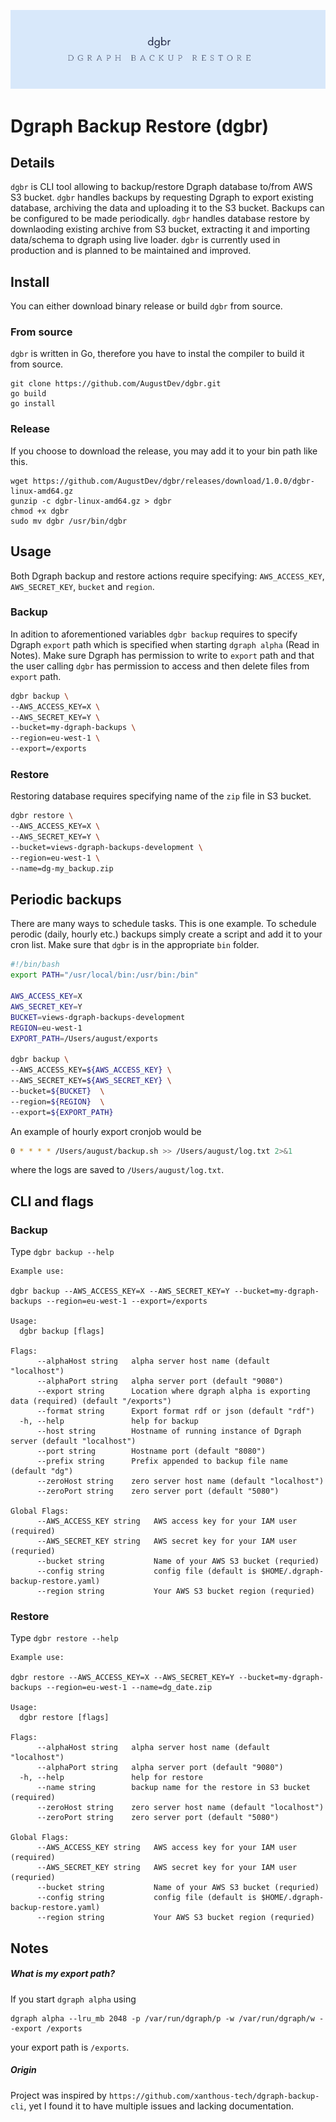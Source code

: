 ![GitHub Logo](/graphics/logo.png)
# Dgraph Backup Restore (dgbr)

## Details
`dgbr` is CLI tool allowing to backup/restore Dgraph database to/from AWS S3 bucket. `dgbr` handles backups by requesting Dgraph to export existing database, archiving the data and uploading it to the S3 bucket. Backups can be configured to be made periodically. `dgbr` handles database restore by downlaoding existing archive from S3 bucket, extracting it and importing data/schema to dgraph using live loader. `dgbr` is currently used in production and is planned to be maintained and improved.

## Install
You can either download binary release or build `dgbr` from source.
### From source
`dgbr` is written in Go, therefore you have to instal the compiler to build it from source.
```
git clone https://github.com/AugustDev/dgbr.git
go build
go install
```
### Release
If you choose to download the release, you may add it to your bin path like this.
```
wget https://github.com/AugustDev/dgbr/releases/download/1.0.0/dgbr-linux-amd64.gz
gunzip -c dgbr-linux-amd64.gz > dgbr
chmod +x dgbr
sudo mv dgbr /usr/bin/dgbr
```

## Usage
Both Dgraph backup and restore actions require specifying: `AWS_ACCESS_KEY`, `AWS_SECRET_KEY`, `bucket` and `region`.
### Backup
In adition to aforementioned variables `dgbr backup` requires to specify Dgraph `export` path which is specified when starting `dgraph alpha` (Read in Notes). Make sure Dgraph has permission to write to `export` path and that the user calling `dgbr` has permission to access and then delete files from `export` path.

```bash
dgbr backup \
--AWS_ACCESS_KEY=X \
--AWS_SECRET_KEY=Y \
--bucket=my-dgraph-backups \
--region=eu-west-1 \
--export=/exports
```
### Restore
Restoring database requires specifying name of the `zip` file in S3 bucket.

```bash
dgbr restore \
--AWS_ACCESS_KEY=X \
--AWS_SECRET_KEY=Y \
--bucket=views-dgraph-backups-development \
--region=eu-west-1 \
--name=dg-my_backup.zip
```

## Periodic backups
There are many ways to schedule tasks. This is one example. To schedule perodic (daily, hourly etc.) backups simply create a script and add it to your cron list. Make sure that `dgbr` is in the appropriate `bin` folder.

```bash
#!/bin/bash
export PATH="/usr/local/bin:/usr/bin:/bin"

AWS_ACCESS_KEY=X
AWS_SECRET_KEY=Y
BUCKET=views-dgraph-backups-development
REGION=eu-west-1
EXPORT_PATH=/Users/august/exports

dgbr backup \
--AWS_ACCESS_KEY=${AWS_ACCESS_KEY} \
--AWS_SECRET_KEY=${AWS_SECRET_KEY} \
--bucket=${BUCKET}  \
--region=${REGION}  \
--export=${EXPORT_PATH} 
```

An example of hourly export cronjob would be
```bash
0 * * * * /Users/august/backup.sh >> /Users/august/log.txt 2>&1
```
where the logs are saved to `/Users/august/log.txt`.

## CLI and flags
### Backup
Type `dgbr backup --help`

```
Example use:

dgbr backup --AWS_ACCESS_KEY=X --AWS_SECRET_KEY=Y --bucket=my-dgraph-backups --region=eu-west-1 --export=/exports

Usage:
  dgbr backup [flags]

Flags:
      --alphaHost string   alpha server host name (default "localhost")
      --alphaPort string   alpha server port (default "9080")
      --export string      Location where dgraph alpha is exporting data (required) (default "/exports")
      --format string      Export format rdf or json (default "rdf")
  -h, --help               help for backup
      --host string        Hostname of running instance of Dgraph server (default "localhost")
      --port string        Hostname port (default "8080")
      --prefix string      Prefix appended to backup file name (default "dg")
      --zeroHost string    zero server host name (default "localhost")
      --zeroPort string    zero server port (default "5080")

Global Flags:
      --AWS_ACCESS_KEY string   AWS access key for your IAM user (required)
      --AWS_SECRET_KEY string   AWS secret key for your IAM user (requried)
      --bucket string           Name of your AWS S3 bucket (requried)
      --config string           config file (default is $HOME/.dgraph-backup-restore.yaml)
      --region string           Your AWS S3 bucket region (requried)
```

### Restore
Type `dgbr restore --help`
```
Example use:

dgbr restore --AWS_ACCESS_KEY=X --AWS_SECRET_KEY=Y --bucket=my-dgraph-backups --region=eu-west-1 --name=dg_date.zip

Usage:
  dgbr restore [flags]

Flags:
      --alphaHost string   alpha server host name (default "localhost")
      --alphaPort string   alpha server port (default "9080")
  -h, --help               help for restore
      --name string        backup name for the restore in S3 bucket (required)
      --zeroHost string    zero server host name (default "localhost")
      --zeroPort string    zero server port (default "5080")

Global Flags:
      --AWS_ACCESS_KEY string   AWS access key for your IAM user (required)
      --AWS_SECRET_KEY string   AWS secret key for your IAM user (requried)
      --bucket string           Name of your AWS S3 bucket (requried)
      --config string           config file (default is $HOME/.dgraph-backup-restore.yaml)
      --region string           Your AWS S3 bucket region (requried)
```

## Notes
##### What is my export path?

If you start `dgraph alpha` using
```
dgraph alpha --lru_mb 2048 -p /var/run/dgraph/p -w /var/run/dgraph/w --export /exports
```
your export path is `/exports`.

##### Origin

Project was inspired by `https://github.com/xanthous-tech/dgraph-backup-cli`, yet I found it to have multiple issues and lacking documentation.